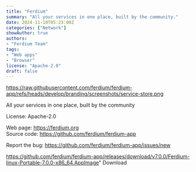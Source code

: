 ```yaml
---
title: "Ferdium"
summary: "All your services in one place, built by the community."
date: 2024-11-10T05:23:00Z
categories: ["Network"]
showAuthor: true
authors:
- "Ferdium Team"
tags: 
- "Web apps"
- "Browser"
license: "Apache-2.0"
draft: false
---
```


https://raw.githubusercontent.com/ferdium/ferdium-app/refs/heads/develop/branding/screenshots/service-store.png

All your services in one place, built by the community

License: Apache-2.0

Web page: <https://ferdium.org>  
Source code: <https://github.com/ferdium/ferdium-app>

Report the bug: <https://github.com/ferdium/ferdium-app/issues/new>  

https://github.com/ferdium/ferdium-app/releases/download/v7.0.0/Ferdium-linux-Portable-7.0.0-x86_64.AppImage" 
Download
